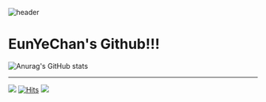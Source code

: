 ![header](https://capsule-render.vercel.app/api?type=shark)
# EunYeChan's Github!!!

![Anurag's GitHub stats](https://github-readme-stats.vercel.app/api?username=eunyechan&show_icons=true&theme=dracula)
____________________________________________________________________________________________________________________________________________________________


<img src="https://img.shields.io/badge/TypeScript-3178C6?style=flat&logo=TypeScript&logoColor=white"/> [![Hits](https://hits.seeyoufarm.com/api/count/incr/badge.svg?url=https%3A%2F%2Fgithub.com%2Feunyechan&count_bg=%23276FC6&title_bg=%235F68CA&icon=googlekeep.svg&icon_color=%23F5EBEB&title=hits&edge_flat=false)](https://hits.seeyoufarm.com)
<img src="https://img.shields.io/badge/React-61DAFB?style=flat&logo=React&logoColor=white"/>
